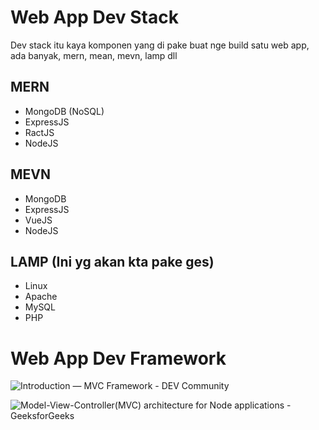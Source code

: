 # Web App Dev Stack
Dev stack itu kaya komponen yang di pake buat nge build satu web app, ada banyak, mern, mean, mevn, lamp dll
## MERN
- MongoDB (NoSQL)
- ExpressJS
- RactJS
- NodeJS

## MEVN
- MongoDB
- ExpressJS
- VueJS
- NodeJS

## LAMP (Ini yg akan kta pake ges)
- Linux
- Apache
- MySQL
- PHP
# Web App Dev Framework
![Introduction — MVC Framework - DEV Community](https://res.cloudinary.com/practicaldev/image/fetch/s--L14u826d--/c_imagga_scale,f_auto,fl_progressive,h_420,q_auto,w_1000/https://miro.medium.com/max/1024/1%2Av6O4SuMNwGUvl5L58dmv1Q.jpeg)

![Model-View-Controller(MVC) architecture for Node applications -  GeeksforGeeks](https://media.geeksforgeeks.org/wp-content/uploads/mvc-block-diagram.png)